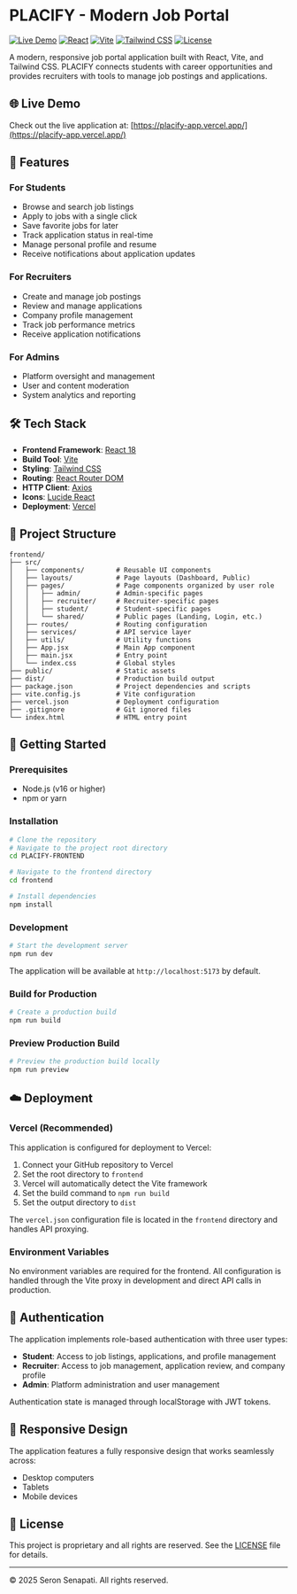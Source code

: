 # PLACIFY - Modern Job Portal

[![Live Demo](https://img.shields.io/badge/Live-Demo-blue)](https://placify-app.vercel.app/)
[![React](https://img.shields.io/badge/Frontend-React-blue)](https://reactjs.org/)
[![Vite](https://img.shields.io/badge/Build-Vite-green)](https://vitejs.dev/)
[![Tailwind CSS](https://img.shields.io/badge/Styling-Tailwind_CSS-38B2AC)](https://tailwindcss.com/)
[![License](https://img.shields.io/badge/License-Proprietary-red)](LICENSE)

A modern, responsive job portal application built with React, Vite, and Tailwind CSS. PLACIFY connects students with career opportunities and provides recruiters with tools to manage job postings and applications.

## 🌐 Live Demo

Check out the live application at: [https://placify-app.vercel.app/](https://placify-app.vercel.app/)

## 🚀 Features

### For Students
- Browse and search job listings
- Apply to jobs with a single click
- Save favorite jobs for later
- Track application status in real-time
- Manage personal profile and resume
- Receive notifications about application updates

### For Recruiters
- Create and manage job postings
- Review and manage applications
- Company profile management
- Track job performance metrics
- Receive application notifications

### For Admins
- Platform oversight and management
- User and content moderation
- System analytics and reporting

## 🛠️ Tech Stack

- **Frontend Framework**: [React 18](https://reactjs.org/)
- **Build Tool**: [Vite](https://vitejs.dev/)
- **Styling**: [Tailwind CSS](https://tailwindcss.com/)
- **Routing**: [React Router DOM](https://reactrouter.com/)
- **HTTP Client**: [Axios](https://axios-http.com/)
- **Icons**: [Lucide React](https://lucide.dev/)
- **Deployment**: [Vercel](https://vercel.com/)

## 📁 Project Structure

```
frontend/
├── src/
│   ├── components/        # Reusable UI components
│   ├── layouts/           # Page layouts (Dashboard, Public)
│   ├── pages/             # Page components organized by user role
│   │   ├── admin/         # Admin-specific pages
│   │   ├── recruiter/     # Recruiter-specific pages
│   │   ├── student/       # Student-specific pages
│   │   └── shared/        # Public pages (Landing, Login, etc.)
│   ├── routes/            # Routing configuration
│   ├── services/          # API service layer
│   ├── utils/             # Utility functions
│   ├── App.jsx            # Main App component
│   ├── main.jsx           # Entry point
│   └── index.css          # Global styles
├── public/                # Static assets
├── dist/                  # Production build output
├── package.json           # Project dependencies and scripts
├── vite.config.js         # Vite configuration
├── vercel.json            # Deployment configuration
├── .gitignore             # Git ignored files
└── index.html             # HTML entry point
```

## 🚀 Getting Started

### Prerequisites

- Node.js (v16 or higher)
- npm or yarn

### Installation

```bash
# Clone the repository
# Navigate to the project root directory
cd PLACIFY-FRONTEND

# Navigate to the frontend directory
cd frontend

# Install dependencies
npm install
```

### Development

```bash
# Start the development server
npm run dev
```

The application will be available at `http://localhost:5173` by default.

### Build for Production

```bash
# Create a production build
npm run build
```

### Preview Production Build

```bash
# Preview the production build locally
npm run preview
```

## ☁️ Deployment

### Vercel (Recommended)

This application is configured for deployment to Vercel:

1. Connect your GitHub repository to Vercel
2. Set the root directory to `frontend`
3. Vercel will automatically detect the Vite framework
4. Set the build command to `npm run build`
5. Set the output directory to `dist`

The `vercel.json` configuration file is located in the `frontend` directory and handles API proxying.

### Environment Variables

No environment variables are required for the frontend. All configuration is handled through the Vite proxy in development and direct API calls in production.

## 🔐 Authentication

The application implements role-based authentication with three user types:
- **Student**: Access to job listings, applications, and profile management
- **Recruiter**: Access to job management, application review, and company profile
- **Admin**: Platform administration and user management

Authentication state is managed through localStorage with JWT tokens.

## 📱 Responsive Design

The application features a fully responsive design that works seamlessly across:
- Desktop computers
- Tablets
- Mobile devices

## 📄 License

This project is proprietary and all rights are reserved. See the [LICENSE](LICENSE) file for details.

---

© 2025 Seron Senapati. All rights reserved.